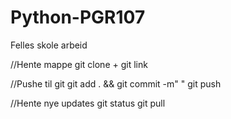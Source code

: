 # Python-PGR107
Felles skole arbeid


//Hente mappe
git clone + git link

//Pushe til git
git add . && git commit -m" "
git push


//Hente nye updates
git status
git pull
